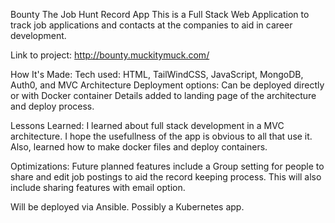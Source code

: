 
Bounty 
The Job Hunt Record App
This is a Full Stack Web Application to track job applications and contacts at the companies to aid in career development.

Link to project: http://bounty.muckitymuck.com/



How It's Made:
Tech used: HTML, TailWindCSS, JavaScript, MongoDB, Auth0, and MVC Architecture
Deployment options: Can be deployed directly or with Docker container
Details added to landing page of the architecture and deploy process.

Lessons Learned:
I learned about full stack development in a MVC architecture. I hope the usefullness of the app is obvious to all that use it.
Also, learned how to make docker files and deploy containers.

Optimizations:
Future planned features include a Group setting for people to share and edit job postings to aid the record keeping process.  This will also include sharing features with email option.



Will be deployed via Ansible. Possibly a Kubernetes app.
